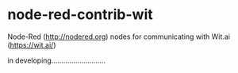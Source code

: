 node-red-contrib-wit
====================

Node-Red (http://nodered.org) nodes for communicating with Wit.ai (https://wit.ai/)


in developing...........................
